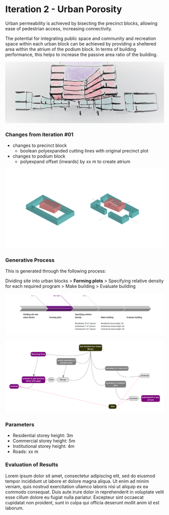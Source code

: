 # Iteration 2 - Urban Porosity

Urban permeability is achieved by bisecting the precinct blocks, allowing ease of pedestrian access, increasing connectivity.

The potential for integrating public space and community and recreation space within each urban block can be achieved by providing a sheltered area within the atrium of the podium block. In terms of building performance, this helps to increase the passive area ratio of the building. 

![Community and recreation space within atrium and podium block](imgs/02communityarea.jpg)

### Changes from iteration #01

* changes to precinct block
  * boolean polyexpanded cutting lines with original precinct plot 
* changes to podium block 
  * polyexpand offset (inwards) by xx m to create atrium
  
![Changes to precinct and podium block](imgs/02atriumprecinct111.jpg)


### Generative Process

This is generated through the following process:

Dividing site into urban blocks > __Forming plots__ > Specifying relative density for each required program > Make building > Evaluate building

![Generative process](imgs/02generativeprocess.PNG)

![Computational process](imgs/02computationallogic.png) 

### Parameters

* Residential storey height: 3m
* Commercial storey height: 5m
* Institutional storey height: 4m
* Roads: xx m

### Evaluation of Results

Lorem ipsum dolor sit amet, consectetur adipiscing elit, sed do eiusmod tempor incididunt ut labore et dolore magna aliqua. Ut enim ad minim veniam, quis nostrud exercitation ullamco laboris nisi ut aliquip ex ea commodo consequat. Duis aute irure dolor in reprehenderit in voluptate velit esse cillum dolore eu fugiat nulla pariatur. Excepteur sint occaecat cupidatat non proident, sunt in culpa qui officia deserunt mollit anim id est laborum.

